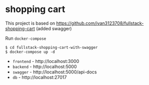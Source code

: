 # shopping cart

This project is based on https://github.com/ivan3123708/fullstack-shopping-cart (added swagger)

Run `docker-compose`
```
$ cd fullstack-shopping-cart-with-swagger
$ docker-compose up -d
```

- `frontend` - http://localhost:3000
- `backend` - http://localhost:5000
- `swagger` - http://localhost:5000/api-docs
- `db` - http://localhost:27017

